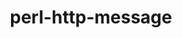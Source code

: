---
title: "perl-http-message"
layout: cache
categories: [package, develop]
meta: {"versions": ["6.44"], "compilers": ["gcc@=7.3.1"], "oss": ["amzn2"], "platforms": ["linux"], "targets": ["aarch64", "neoverse_n1", "x86_64_v3"], "stacks": ["aws-ahug", "aws-ahug-aarch64", "root"], "num_specs": 9, "num_specs_by_stack": {"aws-ahug-aarch64": 8, "root": 9, "aws-ahug": 1}}
spec_details: [{"hash": "baz3uqjiwshey6tdy2qgvkb675hudhc3", "compiler": "gcc@=7.3.1", "versions": ["6.44"], "os": "amzn2", "platform": "linux", "target": "aarch64", "variants": ["build_system=perl"], "stacks": ["aws-ahug-aarch64", "root"], "size": "-", "tarball": "https://binaries.spack.io/develop/build_cache/linux-amzn2-aarch64/gcc-7.3.1/perl-http-message-6.44/linux-amzn2-aarch64-gcc-7.3.1-perl-http-message-6.44-baz3uqjiwshey6tdy2qgvkb675hudhc3.spack"}, {"hash": "ein5od23qs2af25hakpx257axqassf7r", "compiler": "gcc@=7.3.1", "versions": ["6.44"], "os": "amzn2", "platform": "linux", "target": "aarch64", "variants": ["build_system=perl"], "stacks": ["aws-ahug-aarch64", "root"], "size": "-", "tarball": "https://binaries.spack.io/develop/build_cache/linux-amzn2-aarch64/gcc-7.3.1/perl-http-message-6.44/linux-amzn2-aarch64-gcc-7.3.1-perl-http-message-6.44-ein5od23qs2af25hakpx257axqassf7r.spack"}, {"hash": "rc7fl5xmabh2lzfajzzke2an5mdonnbq", "compiler": "gcc@=7.3.1", "versions": ["6.44"], "os": "amzn2", "platform": "linux", "target": "aarch64", "variants": ["build_system=perl"], "stacks": ["aws-ahug-aarch64", "root"], "size": "-", "tarball": "https://binaries.spack.io/develop/build_cache/linux-amzn2-aarch64/gcc-7.3.1/perl-http-message-6.44/linux-amzn2-aarch64-gcc-7.3.1-perl-http-message-6.44-rc7fl5xmabh2lzfajzzke2an5mdonnbq.spack"}, {"hash": "lple3kecosca5sty36ijtnlmtoio5uco", "compiler": "gcc@=7.3.1", "versions": ["6.44"], "os": "amzn2", "platform": "linux", "target": "aarch64", "variants": ["build_system=perl"], "stacks": ["aws-ahug-aarch64", "root"], "size": "-", "tarball": "https://binaries.spack.io/develop/build_cache/linux-amzn2-aarch64/gcc-7.3.1/perl-http-message-6.44/linux-amzn2-aarch64-gcc-7.3.1-perl-http-message-6.44-lple3kecosca5sty36ijtnlmtoio5uco.spack"}, {"hash": "3ao6da2algblq6xeemzuzbuxowlt2xim", "compiler": "gcc@=7.3.1", "versions": ["6.44"], "os": "amzn2", "platform": "linux", "target": "neoverse_n1", "variants": ["build_system=perl"], "stacks": ["aws-ahug-aarch64", "root"], "size": "-", "tarball": "https://binaries.spack.io/develop/build_cache/linux-amzn2-neoverse_n1/gcc-7.3.1/perl-http-message-6.44/linux-amzn2-neoverse_n1-gcc-7.3.1-perl-http-message-6.44-3ao6da2algblq6xeemzuzbuxowlt2xim.spack"}, {"hash": "pgvvqurjbmzb6wl4nmhverl7aoa5hm7c", "compiler": "gcc@=7.3.1", "versions": ["6.44"], "os": "amzn2", "platform": "linux", "target": "neoverse_n1", "variants": ["build_system=perl"], "stacks": ["aws-ahug-aarch64", "root"], "size": "-", "tarball": "https://binaries.spack.io/develop/build_cache/linux-amzn2-neoverse_n1/gcc-7.3.1/perl-http-message-6.44/linux-amzn2-neoverse_n1-gcc-7.3.1-perl-http-message-6.44-pgvvqurjbmzb6wl4nmhverl7aoa5hm7c.spack"}, {"hash": "thldjat5xrqydmrv3nbp64q3tvczukg2", "compiler": "gcc@=7.3.1", "versions": ["6.44"], "os": "amzn2", "platform": "linux", "target": "neoverse_n1", "variants": ["build_system=perl"], "stacks": ["aws-ahug-aarch64", "root"], "size": "-", "tarball": "https://binaries.spack.io/develop/build_cache/linux-amzn2-neoverse_n1/gcc-7.3.1/perl-http-message-6.44/linux-amzn2-neoverse_n1-gcc-7.3.1-perl-http-message-6.44-thldjat5xrqydmrv3nbp64q3tvczukg2.spack"}, {"hash": "d74nksv7mzhuqwnesxyj65ouw4hz4v4h", "compiler": "gcc@=7.3.1", "versions": ["6.44"], "os": "amzn2", "platform": "linux", "target": "neoverse_n1", "variants": ["build_system=perl"], "stacks": ["aws-ahug-aarch64", "root"], "size": "-", "tarball": "https://binaries.spack.io/develop/build_cache/linux-amzn2-neoverse_n1/gcc-7.3.1/perl-http-message-6.44/linux-amzn2-neoverse_n1-gcc-7.3.1-perl-http-message-6.44-d74nksv7mzhuqwnesxyj65ouw4hz4v4h.spack"}, {"hash": "ac7n5szyeqa4yiekavpt5ml6zwa6elm3", "compiler": "gcc@=7.3.1", "versions": ["6.44"], "os": "amzn2", "platform": "linux", "target": "x86_64_v3", "variants": ["build_system=perl"], "stacks": ["root", "aws-ahug"], "size": "-", "tarball": "https://binaries.spack.io/develop/build_cache/linux-amzn2-x86_64_v3/gcc-7.3.1/perl-http-message-6.44/linux-amzn2-x86_64_v3-gcc-7.3.1-perl-http-message-6.44-ac7n5szyeqa4yiekavpt5ml6zwa6elm3.spack"}]
---